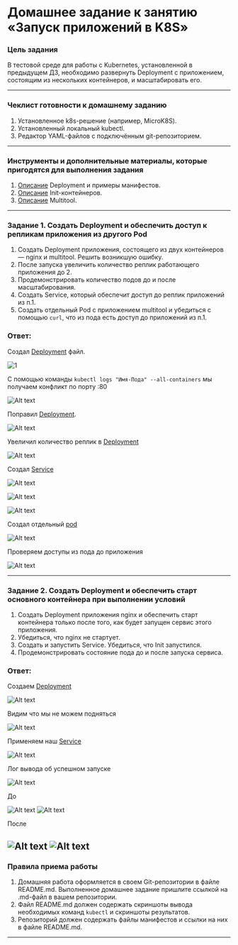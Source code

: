 # Домашнее задание к занятию «Запуск приложений в K8S»

### Цель задания

В тестовой среде для работы с Kubernetes, установленной в предыдущем ДЗ, необходимо развернуть Deployment с приложением, состоящим из нескольких контейнеров, и масштабировать его.

------

### Чеклист готовности к домашнему заданию

1. Установленное k8s-решение (например, MicroK8S).
2. Установленный локальный kubectl.
3. Редактор YAML-файлов с подключённым git-репозиторием.

------

### Инструменты и дополнительные материалы, которые пригодятся для выполнения задания

1. [Описание](https://kubernetes.io/docs/concepts/workloads/controllers/deployment/) Deployment и примеры манифестов.
2. [Описание](https://kubernetes.io/docs/concepts/workloads/pods/init-containers/) Init-контейнеров.
3. [Описание](https://github.com/wbitt/Network-MultiTool) Multitool.

------

### Задание 1. Создать Deployment и обеспечить доступ к репликам приложения из другого Pod

1. Создать Deployment приложения, состоящего из двух контейнеров — nginx и multitool. Решить возникшую ошибку.
2. После запуска увеличить количество реплик работающего приложения до 2.
3. Продемонстрировать количество подов до и после масштабирования.
4. Создать Service, который обеспечит доступ до реплик приложений из п.1.
5. Создать отдельный Pod с приложением multitool и убедиться с помощью `curl`, что из пода есть доступ до приложений из п.1.


### Ответ:

Создал [Deployment](https://github.com/t0hab/devops-25/blob/main/kuber-homeworks/1.3/deployment_1.yaml) файл. 

![1](image.png)

С помощью команды `kubectl logs "Имя-Пода" --all-containers` мы получаем конфликт по порту :80

![Alt text](image-1.png)

Поправил [Deployment](https://github.com/t0hab/devops-25/blob/main/kuber-homeworks/1.3/deployment_2.yaml).

![Alt text](image-2.png)

Увеличил количество реплик в [Deployment](https://github.com/t0hab/devops-25/blob/main/kuber-homeworks/1.3/deployment_2.1.yaml)

![Alt text](image-3.png)

Создал [Service](service_1.yaml)

![Alt text](image-4.png)

![Alt text](image-5.png)

![Alt text](image-6.png)

Создал отдельный [pod](pod_1.yaml)

![Alt text](image-7.png)

Проверяем доступы из пода до приложения

![Alt text](image-8.png)



------

### Задание 2. Создать Deployment и обеспечить старт основного контейнера при выполнении условий

1. Создать Deployment приложения nginx и обеспечить старт контейнера только после того, как будет запущен сервис этого приложения.
2. Убедиться, что nginx не стартует.
3. Создать и запустить Service. Убедиться, что Init запустился.
4. Продемонстрировать состояние пода до и после запуска сервиса.

### Ответ:

Создаем [Deployment](deployment-3.yaml)

![Alt text](image-9.png)

Видим что мы не можем подняться

![Alt text](image-10.png)

Применяем наш [Service](service-2.yaml)

![Alt text](image-11.png)

Лог вывода об успешном запуске 

![Alt text](image-12.png)



До

![Alt text](image-13.png)
![Alt text](image-15.png)

После

![Alt text](image-14.png)
![Alt text](image-16.png)
------

### Правила приема работы

1. Домашняя работа оформляется в своем Git-репозитории в файле README.md. Выполненное домашнее задание пришлите ссылкой на .md-файл в вашем репозитории.
2. Файл README.md должен содержать скриншоты вывода необходимых команд `kubectl` и скриншоты результатов.
3. Репозиторий должен содержать файлы манифестов и ссылки на них в файле README.md.

------